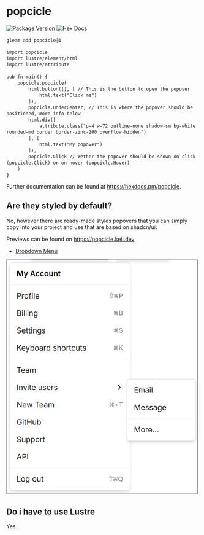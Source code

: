 # popcicle

[![Package Version](https://img.shields.io/hexpm/v/popcicle)](https://hex.pm/packages/popcicle)
[![Hex Docs](https://img.shields.io/badge/hex-docs-ffaff3)](https://hexdocs.pm/popcicle/)

```sh
gleam add popcicle@1
```
```gleam
import popcicle
import lustre/element/html
import lustre/attribute

pub fn main() {
    popcicle.popcicle(
        html.button([], [ // This is the button to open the popover
            html.text("Click me")
        ]),
        popcicle.UnderCenter, // This is where the popover should be positioned, more info below
        html.div([
            attribute.class("p-4 w-72 outline-none shadow-sm bg-white rounded-md border border-zinc-200 overflow-hidden")
        ], [
            html.text("My popover")
        ]),
        popcicle.Click // Wether the popover should be shown on click (popcicle.Click) or on hover (popcicle.Hover)
    )
}
```

Further documentation can be found at <https://hexdocs.pm/popcicle>.

## Are they styled by default?

No, however there are ready-made styles popovers that you can simply copy into your project and use that are based on shadcn/ui:

Previews can be found on https://popcicle.keii.dev

* [Dropdown Menu](https://github.com/dinkelspiel/popcicle/blob/master/examples/dropdown_menu.gleam)
 
<img width="500px" src="https://github.com/dinkelspiel/popcicle/raw/master/examples/dropdown_menu.png">

## Do i have to use Lustre

Yes.

